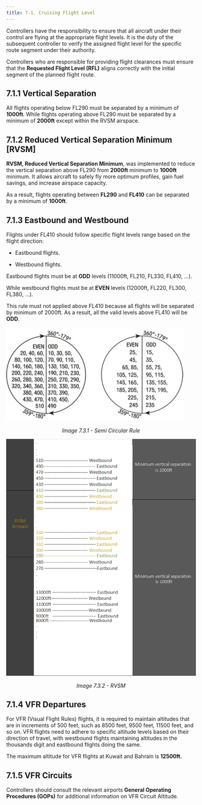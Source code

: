 ```yaml
---
title: 7.1. Cruising Flight Level 
---
```

Controllers have the responsibility to ensure that all aircraft under their control are flying at the appropriate flight levels. It is the duty of the subsequent controller to verify the assigned flight level for the specific route segment under their authority. 

Controllers who are responsible for providing flight clearances must ensure that the **Requested Flight Level (RFL)** aligns correctly with the initial segment of the planned flight route.

##  7.1.1 Vertical Separation

All flights operating below FL290 must be separated by a minimum of **1000ft**. While flights operating above FL290 must be separated by a minimum of **2000ft** except within the RVSM airspace.

##  7.1.2 Reduced Vertical Separation Minimum [RVSM]

**RVSM, Reduced Vertical Separation Minimum**, was implemented to reduce the vertical separation above FL290 from **2000ft** minimum to **1000ft** minimum. It allows aircraft to safely fly more optimum profiles, gain fuel savings, and increase airspace capacity.

As a result, flights operating between **FL290** and **FL410** can be separated by a minimum of **1000ft**.

##  7.1.3 Eastbound and Westbound

Flights under FL410 should follow specific flight levels range based on the flight direction:

- Eastbound flights.

- Westbound flights.

Eastbound flights must be at **ODD** levels (11000ft, FL210, FL330, FL410, …).

While westbound flights must be at **EVEN** levels (12000ft, FL220, FL300, FL380, …).

This rule must not applied above FL410 because all flights will be separated by minimum of 2000ft. As a result, all the valid levels above FL410 will be **ODD**.

![alt text](image.png)

<p style="text-align: center; font-style: italic;">
Image 7.3.1 - Semi Circular Rule
</p>


![alt text](image2.png)

<p style="text-align: center; font-style: italic;">
Image 7.3.2 - RVSM 
</p>

##  7.1.4 VFR Departures

For VFR (Visual Flight Rules) flights, it is required to maintain altitudes that are in increments of 500 feet, such as 8500 feet, 9500 feet, 11500 feet, and so on. VFR flights need to adhere to specific altitude levels based on their direction of travel, with westbound flights maintaining altitudes in the thousands digit and eastbound flights doing the same.

The maximum altitude for VFR flights at Kuwait and Bahrain is **12500ft**.

##  7.1.5 VFR Circuits

Controllers should consult the relevant airports **General Operating Procedures (GOPs)** for additional information on VFR Circuit Altitude. 
